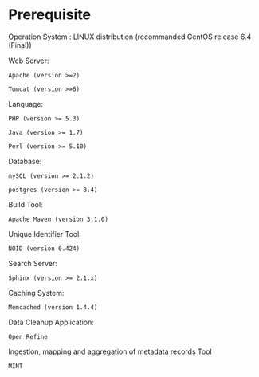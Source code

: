 Prerequisite
===

Operation System : LINUX distribution (recommanded CentOS release 6.4 (Final)) 

Web Server: 
	
    Apache (version >=2)
	
    Tomcat (version >=6)

Language:
	
	PHP (version >= 5.3)

	Java (version >= 1.7)
	
	Perl (version >= 5.10)

Database:

	mySQL (version >= 2.1.2)

	postgres (version >= 8.4)


Build Tool:

	Apache Maven (version 3.1.0)

Unique Identifier Tool:
	
	NOID (version 0.424)

Search Server:

	Sphinx (version >= 2.1.x)

Caching System:

	Memcached (version 1.4.4)

Data Cleanup Application:

	Open Refine

Ingestion, mapping and aggregation of metadata records Tool
	
	MINT



